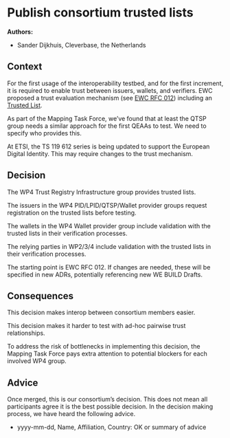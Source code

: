 # Publish consortium trusted lists

**Authors:**

- Sander Dijkhuis, Cleverbase, the Netherlands

## Context

For the first usage of the interoperability testbed, and for the first increment, it is required to enable trust between issuers, wallets, and verifiers. EWC proposed a trust evaluation mechanism (see [EWC RFC 012](../ewc-rfcs/ewc-rfc012-trust-mechanism.md)) including an [Trusted List](https://github.com/EWC-consortium/ewc-trust-list).

As part of the Mapping Task Force, we’ve found that at least the QTSP group needs a similar approach for the first QEAAs to test. We need to specify who provides this.

At ETSI, the TS 119 612 series is being updated to support the European Digital Identity. This may require changes to the trust mechanism.

## Decision

The WP4 Trust Registry Infrastructure group provides trusted lists.

The issuers in the WP4 PID/LPID/QTSP/Wallet provider groups request registration on the trusted lists before testing.

The wallets in the WP4 Wallet provider group include validation with the trusted lists in their verification processes.

The relying parties in WP2/3/4 include validation with the trusted lists in their verification processes.

The starting point is EWC RFC 012. If changes are needed, these will be specified in new ADRs, potentially referencing new WE BUILD Drafts.

## Consequences

This decision makes interop between consortium members easier.

This decision makes it harder to test with ad-hoc pairwise trust relationships.

To address the risk of bottlenecks in implementing this decision, the Mapping Task Force pays extra attention to potential blockers for each involved WP4 group.

## Advice

Once merged, this is our consortium’s decision. This does not mean all
participants agree it is the best possible decision. In the decision
making process, we have heard the following advice.

- yyyy-mm-dd, Name, Affiliation, Country: OK or summary of advice
